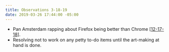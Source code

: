 ```yaml
---
title: Observations 3-18-19
date: 2019-03-26 17:44:00 -05:00
---
```


- Pan Amsterdam rapping about Firefox being better than Chrome [[12-17-18](https://spencertweedy.com/observations/121718.html)].
- Resolving not to work on any petty to-do items until the art-making at hand is done.

